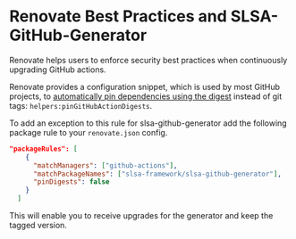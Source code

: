 # Renovate Best Practices and SLSA-GitHub-Generator

Renovate helps users to enforce security best practices when continuously upgrading GitHub actions.

Renovate provides a configuration snippet, which is used by most GitHub projects, to [automatically pin dependencies using the digest](https://docs.renovatebot.com/presets-helpers/#helperspingithubactiondigests) instead of git tags: `helpers:pinGitHubActionDigests`.

To add an exception to this rule for slsa-github-generator add the following package rule to your `renovate.json` config.

```json
"packageRules": [
    {
      "matchManagers": ["github-actions"],
      "matchPackageNames": ["slsa-framework/slsa-github-generator"],
      "pinDigests": false
    }
  ]
```

This will enable you to receive upgrades for the generator and keep the tagged version.

